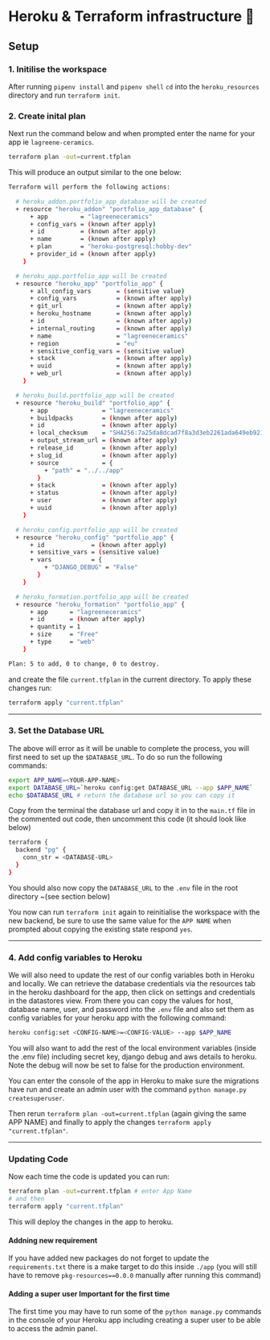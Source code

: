 # Heroku & Terraform infrastructure 🔩

## Setup

### 1. Initilise the workspace

After running `pipenv install` and `pipenv shell` `cd` into the `heroku_resources` directory and run `terraform init`.

### 2. Create inital plan

Next run the command below and when prompted enter the name for your app ie `lagreene-ceramics`.

```sh
terraform plan -out=current.tfplan
```

This will produce an output similar to the one below:

```sh
Terraform will perform the following actions:

  # heroku_addon.portfolio_app_database will be created
  + resource "heroku_addon" "portfolio_app_database" {
      + app         = "lagreeneceramics"
      + config_vars = (known after apply)
      + id          = (known after apply)
      + name        = (known after apply)
      + plan        = "heroku-postgresql:hobby-dev"
      + provider_id = (known after apply)
    }

  # heroku_app.portfolio_app will be created
  + resource "heroku_app" "portfolio_app" {
      + all_config_vars       = (sensitive value)
      + config_vars           = (known after apply)
      + git_url               = (known after apply)
      + heroku_hostname       = (known after apply)
      + id                    = (known after apply)
      + internal_routing      = (known after apply)
      + name                  = "lagreeneceramics"
      + region                = "eu"
      + sensitive_config_vars = (sensitive value)
      + stack                 = (known after apply)
      + uuid                  = (known after apply)
      + web_url               = (known after apply)
    }

  # heroku_build.portfolio_app will be created
  + resource "heroku_build" "portfolio_app" {
      + app               = "lagreeneceramics"
      + buildpacks        = (known after apply)
      + id                = (known after apply)
      + local_checksum    = "SHA256:7a25da8dcad7f8a3d3eb2261ada649eb9212973e82dbbf20922d75ca4a762185"
      + output_stream_url = (known after apply)
      + release_id        = (known after apply)
      + slug_id           = (known after apply)
      + source            = {
          + "path" = "../../app"
        }
      + stack             = (known after apply)
      + status            = (known after apply)
      + user              = (known after apply)
      + uuid              = (known after apply)
    }

  # heroku_config.portfolio_app will be created
  + resource "heroku_config" "portfolio_app" {
      + id             = (known after apply)
      + sensitive_vars = (sensitive value)
      + vars           = {
          + "DJANGO_DEBUG" = "False"
        }
    }

  # heroku_formation.portfolio_app will be created
  + resource "heroku_formation" "portfolio_app" {
      + app      = "lagreeneceramics"
      + id       = (known after apply)
      + quantity = 1
      + size     = "Free"
      + type     = "web"
    }

Plan: 5 to add, 0 to change, 0 to destroy.
```

and create the file `current.tfplan` in the current directory. To apply these changes run:

```sh
terraform apply "current.tfplan"
```

---

### 3. Set the Database URL

The above will error as it will be unable to complete the process, you will first need to set up the `$DATABASE_URL`. To do so run the following commands:

```sh
export APP_NAME=<YOUR-APP-NAME>
export DATABASE_URL=`heroku config:get DATABASE_URL --app $APP_NAME`
echo $DATABASE_URL # return the database url so you can copy it
```

Copy from the terminal the database url and copy it in to the `main.tf` file in the commented out code, then uncomment this code (it should look like below)

```sh
terraform {
  backend "pg" {
    conn_str = <DATABASE-URL>
  }
}
```

You should also now copy the `DATABASE_URL` to the `.env` file in the root directory ~(see section below)

You now can run `terraform init` again to reinitialise the workspace with the new backend, be sure to use the same value for the `APP NAME` when prompted about copying the existing state respond `yes`.

---


### 4. Add config variables to Heroku

We will also need to update the rest of our config variables both in Heroku and locally. We can retrieve the database credentials via the resources tab in the heroku dashboard for the app, then click on settings and credentials in the datastores view. From there you can copy the values for host, database name, user, and password into the `.env` file and also set them as config variables for your heroku app with the following command:

```sh
heroku config:set <CONFIG-NAME>=<CONFIG-VALUE> --app $APP_NAME
```

You will also want to add the rest of the local environment variables (inside the .env file) including secret key, django debug and aws details to heroku. Note the debug will now be set to false for the production environment. 

You can enter the console of the app in Heroku to make sure the migrations have run and create an admin user with the command `python manage.py createsuperuser`.

Then rerun `terraform plan -out=current.tfplan` (again giving the same APP NAME) and finally to apply the changes `terraform apply "current.tfplan"`.

---

### Updating Code

Now each time the code is updated you can run:

```sh
terraform plan -out=current.tfplan # enter App Name
# and then
terraform apply "current.tfplan"
```

This will deploy the changes in the app to heroku. 

#### Addning new requirement

If you have added new packages do not forget to update the `requirements.txt` there is a make target to do this inside `./app` (you will still have to remove `pkg-resources==0.0.0` manually after running this command)

#### Adding a super user **Important for the first time**

The first time you may have to run some of the `python manage.py` commands in the console of your Heroku app including creating a super user to be able to access the admin panel.
